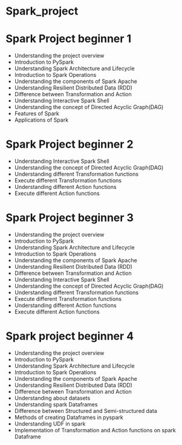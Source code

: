 # Spark_project

# Spark Project beginner 1

- Understanding the project overview
- Introduction to PySpark
- Understanding Spark Architecture and Lifecycle
- Introduction to Spark Operations
- Understanding the components of Spark Apache
- Understanding Resilient Distributed Data (RDD)
- Difference between Transformation and Action
- Understanding Interactive Spark Shell
- Understanding the concept of Directed Acyclic Graph(DAG)
- Features of Spark
- Applications of Spark


# Spark Project beginner 2 


- Understanding Interactive Spark Shell
- Understanding the concept of Directed Acyclic Graph(DAG)
- Understanding different Transformation functions
- Execute different Transformation functions
- Understanding different Action functions
- Execute different Action functions


# Spark Project beginner 3

- Understanding the project overview
- Introduction to PySpark
- Understanding Spark Architecture and Lifecycle
- Introduction to Spark Operations
- Understanding the components of Spark Apache
- Understanding Resilient Distributed Data (RDD)
- Difference between Transformation and Action
- Understanding Interactive Spark Shell
- Understanding the concept of Directed Acyclic Graph(DAG)
- Understanding different Transformation functions
- Execute different Transformation functions
- Understanding different Action functions
- Execute different Action functions

# Spark project beginner 4

- Understanding the project overview
- Introduction to PySpark
- Understanding Spark Architecture and Lifecycle
- Introduction to Spark Operations
- Understanding the components of Spark Apache
- Understanding Resilient Distributed Data (RDD)
- Difference between Transformation and Action
- Understanding about datasets
- Understanding spark Dataframes
- Difference between Structured and Semi-structured data
- Methods of creating Dataframes in pyspark
- Understanding UDF in spark
- Implementation of Transformation and Action functions on spark Dataframe
